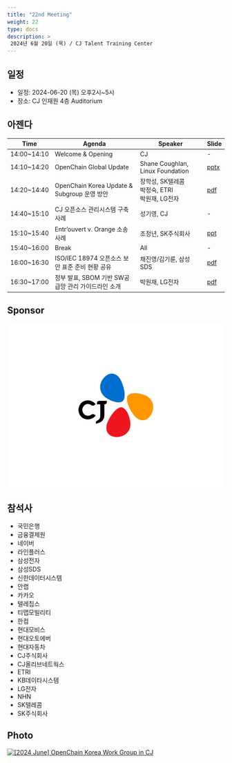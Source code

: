 ```yaml
---
title: "22nd Meeting"
weight: 22
type: docs
description: >
 2024년 6월 20일 (목) / CJ Talent Training Center
---
```


## 일정

* 일정: 2024-06-20 (목) 오후2시~5시
* 장소: CJ 인재원 4층 Auditorium

## 아젠다

| Time | Agenda           | Speaker | Slide |
|----|-----------------|------|------|
| 14:00~14:10 | Welcome & Opening | CJ | - |
| 14:10~14:20 | OpenChain Global Update  | 	Shane Coughlan, Linux Foundation | [pptx](./KoreaWorkGroupMeeting22_2024-06-20.pptx) |
| 14:20~14:40 | OpenChain Korea Update & Subgroup 운영 방안  | 	장학성, SK텔레콤<br>박정숙, ETRI<br>박원재, LG전자 | [pdf](./Subgroup_-20240620-R1.pdf) |
| 14:40~15:10 | CJ 오픈소스 관리시스템 구축 사례 | 성기영, CJ |  -  |
| 15:10~15:40 | Entr’ouvert v. Orange 소송 사례 | 조정년, SK주식회사 | [ppt](./EntrOuvert_vs_ORANGE_20240620_v3.pptx) |
| 15:40~16:00 | Break  | All | -  |
| 16:00~16:30 | ISO/IEC 18974 오픈소스 보안 표준 준비 현황 공유 | 채진영/김기륜, 삼성SDS |  [pdf](./OpenChainKWG_SamsungSDS_ISOIEC18974_240620.pdf) |
| 16:30~17:00 | 정부 발표, SBOM 기반 SW공급망 관리 가이드라인 소개 | 박원재, LG전자 |  [pdf](./240620_OpenChainKWG_SW공급망보안.pdf)  |


## Sponsor

![](CI_logo_press_20220328_CJ_W.jpg)

## 참석사 
- 국민은행
- 금융결제원
- 네이버
- 라인플러스
- 삼성전자
- 삼성SDS
- 신한데이터시스템
- 안랩
- 카카오
- 텔레칩스
- 티맵모빌리티
- 한컴
- 현대모비스
- 현대오토에버
- 현대자동차
- CJ주식회사
- CJ올리브네트웍스
- ETRI
- KB데이타시스템
- LG전자
- NHN
- SK텔레콤
- SK주식회사


## Photo

<a data-flickr-embed="true" href="https://www.flickr.com/photos/198570149@N05/albums/72177720318232128" title="[2024 June] OpenChain Korea Work Group in CJ"><img src="https://live.staticflickr.com/65535/53815041656_c76c2ea04f_c.jpg" width="800" height="600" alt="[2024 June] OpenChain Korea Work Group in CJ"/></a><script async src="//embedr.flickr.com/assets/client-code.js" charset="utf-8"></script>